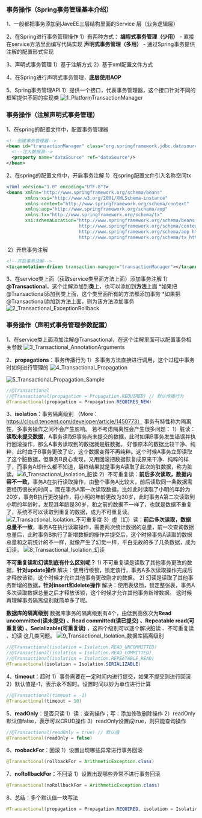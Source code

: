 ### 事务操作（Spring事务管理基本介绍）

1、一般都把事务添加到JaveEE三层结构里面的Service 层（业务逻辑层）

2、在Spring进行事务管理操作
	1）有两种方式：
	**编程式事务管理（少用）**  - 直接在service方法里面编写代码实现
    **声明式事务管理（多用）** - 通过Spring事务提供注解的配置形式实现

3、声明式事务管理
	1）基于注解方式
	2）基于xml配置文件方式

4、在Spring进行声明式事务管理，**底层使用AOP**

5、Spring事务管理API
	1）提供一个接口，代表事务管理器，这个接口针对不同的框架提供不同的实现类
![1_PlatformTransactionManager](./readme_pic/1_PlatformTransactionManager.png)



### 事务操作（注解声明式事务管理）

1、在spring的配置文件中，配置事务管理器

```xml
<!--创建事务管理器-->
<bean id="transactionManager" class="org.springframework.jdbc.datasource.DataSourceTransactionManager">
  <!--注入数据源-->
  <property name="dataSource" ref="dataSource"/>
</bean>
```

2、在spring的配置文件中，开启事务注解
	1）在spring配置文件引入名称空间tx

```xml
<?xml version="1.0" encoding="UTF-8"?>
<beans xmlns="http://www.springframework.org/schema/beans"
       xmlns:xsi="http://www.w3.org/2001/XMLSchema-instance"
       xmlns:context="http://www.springframework.org/schema/context"
       xmlns:aop="http://www.springframework.org/schema/aop"
       xmlns:tx="http://www.springframework.org/schema/tx"
       xsi:schemaLocation="http://www.springframework.org/schema/beans https://www.springframework.org/schema/beans/spring-beans.xsd
                           http://www.springframework.org/schema/context https://www.springframework.org/schema/context/spring-context.xsd
                           http://www.springframework.org/schema/aop https://www.springframework.org/schema/aop/spring-aop.xsd
                           http://www.springframework.org/schema/tx https://www.springframework.org/schema/tx/spring-tx.xsd">
```

​	2）开启事务注解

```xml
<!--开启事务注解-->
<tx:annotation-driven transaction-manager="transactionManager"></tx:annotation-driven>
```

3、在service类上面（获取service类里面方法上面）添加事务注解
	1）**@Transactional**，这个注解添加到**类**上，也可以添加到**方法**上面
	*如果把@Transactional添加到类上面，这个类里面所有的方法都添加事务
	*如果把@Transactional添加到方法上面，则为该方法添加事务
![2_Transactional_ExceptionRollback](./readme_pic/2_Transactional_ExceptionRollback.png)



### 事务操作（声明式事务管理参数配置）

1、在service类上面添加注解@Transactional，在这个注解里面可以配置事务相关参数
![3_Transactional_AnnotationArguments](./readme_pic/3_Transactional_AnnotationArguments.png)

2、**propagations**：事务传播行为
	1）多事务方法直接进行调用，这个过程中事务时如何进行管理的
![4_Transactional_Propagation](./readme_pic/4_Transactional_Propagation.png)

![5_Transactional_Propagation_Sample](./readme_pic/5_Transactional_Propagation_Sample.png)


```java
//@Transactional
//@Transactional(propagation = Propagation.REQUIRED) // 默认传播行为
@Transactional(propagation = Propagation.REQUIRES_NEW)
```



3、**isolation**：事务隔离级别 （More：https://cloud.tencent.com/developer/article/1450773）
	事务有特性称为隔离性，多事务操作之间不会产生影响。
	若不考虑隔离性会产生很多问题：
	1）脏读：**读取未提交数据**，A事务读取B事务尚未提交的数据，此时如果B事务发生错误并执行回滚操作，那么A事务读取到的数据就是脏数据。
好像原本的数据比较干净、纯粹，此时由于B事务更改了它，这个数据变得不再纯粹。这个时候A事务立即读取了这个脏数据，但事务B良心发现，又用回滚把数据恢复成原来干净、纯粹的样子，而事务A却什么都不知道，最终结果就是事务A读取了此次的脏数据，称为脏读。![6_Transactional_Isolation_脏读](./readme_pic/6_Transactional_Isolation_脏读.png)
	2）不可重复读：**前后多次读取，数据内容不一致**，事务A在执行读取操作，由整个事务A比较大，前后读取同一条数据需要经历很长的时间 。而在事务A第一次读取数据，比如此时读取了小明的年龄为20岁，事务B执行更改操作，将小明的年龄更改为30岁，此时事务A第二次读取到小明的年龄时，发现其年龄是30岁，和之前的数据不一样了，也就是数据不重复了，系统不可以读取到重复的数据，成为不可重复读。
![7_Transactional_Isolation_不可重复度](./readme_pic/7_Transactional_Isolation_不可重复度.png)
	3）虚（幻）读：**前后多次读取，数据总量不一致**，事务A在执行读取操作，需要两次统计数据的总量，前一次查询数据总量后，此时事务B执行了新增数据的操作并提交后，这个时候事务A读取的数据总量和之前统计的不一样，就像产生了幻觉一样，平白无故的多了几条数据，成为幻读。
![8_Transactional_Isolation_幻读](./readme_pic/8_Transactional_Isolation_幻读.png)

**不可重复读和幻读到底有什么区别呢？**
	1) 不可重复读是读取了其他事务更改的数据，**针对update操作**
解决：使用行级锁，锁定该行，事务A多次读取操作完成后才释放该锁，这个时候才允许其他事务更改刚才的数据。
	2) 幻读是读取了其他事务新增的数据，**针对insert和delete操作**
解决：使用表级锁，锁定整张表，事务A多次读取数据总量之后才释放该锁，这个时候才允许其他事务新增数据。
这时候再理解事务隔离级别就简单多了呢。

**数据库的隔离级别**
	数据库事务的隔离级别有4个，由低到高依次为**Read uncommitted(读未提交) 、Read committed(读已提交) 、Repeatable read(可重复读) 、Serializable(可重复读)** ，这四个级别可以逐个解决脏读 、不可重复读 、幻读 这几类问题。
![9_Transactional_Isolation_数据库隔离级别](./readme_pic/9_Transactional_Isolation_数据库隔离级别.png)

```java
//@Transactional(isolation = Isolation.READ_UNCOMMITTED)
//@Transactional(isolation = Isolation.READ_COMMITTED)
//@Transactional(isolation = Isolation.REPEATABLE_READ)
@Transactional(isolation = Isolation.SERIALIZABLE)
```

4、**timeout**：超时
	1）事务需要在一定时间内进行提交，如果不提交则进行回滚
	2）默认值是-1，表示永不超时。设置时间以妙为单位进行计算

```java
//@Transactional(timeout = -1)
@Transactional(timeout = 10)
```

5、**readOnly**：是否只读
	1）读：查询操作；写：添加修改删除操作
	2）readOnly默认值false，表示可以CRUD操作
	3）readOnly设置成true，则只能查询操作

```java
//@Transactional(readOnly = true) // 默认值
@Transactional(readOnly = false)
```

6、**roobackFor**：回滚
	1）设置出现哪些异常进行事务回滚

```java
@Transactional(rollbackFor = ArithmeticException.class)
```

7、**noRollbackFor**：不回滚
	1）设置出现哪些异常不进行事务回滚

```java
@Transactional(noRollbackFor = ArithmeticException.class)
```

8、总结：多个默认值一块写法

```java
@Transactional(propagation = Propagation.REQUIRED, isolation = Isolation.REPEATABLE_READ, timeout = -1, readOnly = false) // 多个默认值一起写的写法
```

